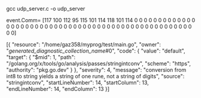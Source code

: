 gcc udp_server.c -o udp_server

event.Comm= [117 100 112 95 115 101 114 118 101 114 0 0 0 0 0 0 0 0 0 0 0 0 0 0 0 0 0 0 0 0 0 0 0 0 0 0 0 0 0 0 0 0 0 0 0 0 0 0 0 0 0 0 0 0 0 0 0 0 0 0 0 0 0 0]


[{
	"resource": "/home/gaz358/myprog/test/main.go",
	"owner": "_generated_diagnostic_collection_name_#0",
	"code": {
		"value": "default",
		"target": {
			"$mid": 1,
			"path": "/golang.org/x/tools/go/analysis/passes/stringintconv",
			"scheme": "https",
			"authority": "pkg.go.dev"
		}
	},
	"severity": 4,
	"message": "conversion from int8 to string yields a string of one rune, not a string of digits",
	"source": "stringintconv",
	"startLineNumber": 14,
	"startColumn": 13,
	"endLineNumber": 14,
	"endColumn": 13
}]
